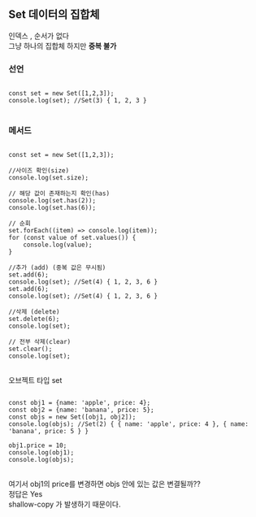 ## Set 데이터의 집합체
  인덱스 , 순서가 없다   
  그냥 하나의 집합체 하지만 **중복 불가**   
  ### 선언
<pre>
<code>
const set = new Set([1,2,3]);
console.log(set); //Set(3) { 1, 2, 3 }
</code>
</pre>
### 메서드
<pre>
<code>
const set = new Set([1,2,3]);

//사이즈 확인(size)
console.log(set.size);

// 해당 값이 존재하는지 확인(has)
console.log(set.has(2));
console.log(set.has(6));

// 순회
set.forEach((item) => console.log(item));
for (const value of set.values()) {
    console.log(value);
}

//추가 (add) (중복 값은 무시됨)
set.add(6);
console.log(set); //Set(4) { 1, 2, 3, 6 }
set.add(6);
console.log(set); //Set(4) { 1, 2, 3, 6 }

//삭제 (delete)
set.delete(6);
console.log(set);

// 전부 삭제(clear)
set.clear();
console.log(set);
</code>
</pre>
오브젝트 타입 set
<pre>
<code>
const obj1 = {name: 'apple', price: 4};
const obj2 = {name: 'banana', price: 5};
const objs = new Set([obj1, obj2]);
console.log(objs); //Set(2) { { name: 'apple', price: 4 }, { name: 'banana', price: 5 } }

obj1.price = 10;
console.log(obj1);
console.log(objs);
</code>
</pre>
여기서 obj1의 price를 변경하면 objs 안에 있는 값은 변결될까??   
정답은 Yes   
shallow-copy 가 발생하기 때문이다.
